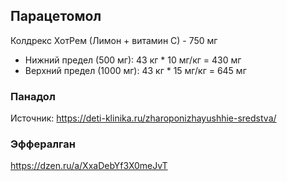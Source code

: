 ## Парацетомол
Колдрекс ХотРем (Лимон + витамин С) - 750 мг

- Нижний предел (500 мг): 43 кг * 10 мг/кг = 430 мг
- Верхний предел (1000 мг): 43 кг * 15 мг/кг = 645 мг

### Панадол
Источник: https://deti-klinika.ru/zharoponizhayushhie-sredstva/

### Эффералган
https://dzen.ru/a/XxaDebYf3X0meJvT
